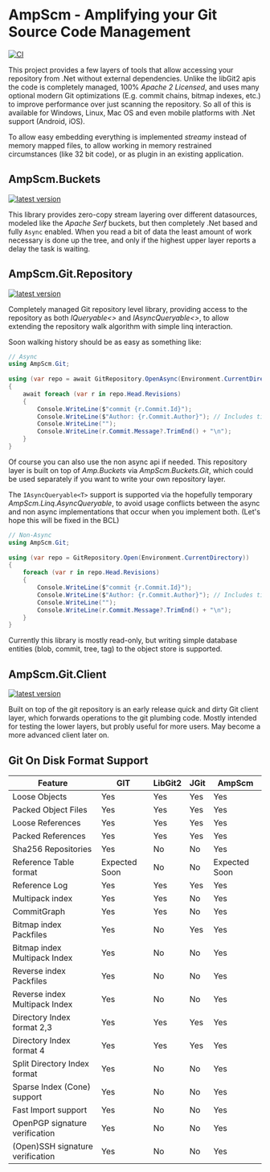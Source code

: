 # AmpScm - Amplifying your Git Source Code Management
[![CI](https://github.com/AmpScm/AmpScm/actions/workflows/msbuild.yml/badge.svg)](https://github.com/AmpScm/AmpScm/actions/workflows/msbuild.yml)

This project provides a few layers of tools that allow accessing your repository from .Net without external dependencies. Unlike the libGit2 apis the code is completely managed, 100% *Apache 2 Licensed*, and uses many optional modern Git optimizations (E.g. commit chains, bitmap indexes, etc.) to improve performance over just scanning the repository. So all of this is available for Windows, Linux, Mac OS and even mobile platforms with .Net support (Android, iOS).

To allow easy embedding everything is implemented *streamy* instead of  memory mapped files, to allow working in memory restrained circumstances (like 32 bit code), or as plugin in an existing application.

## AmpScm.Buckets
[![latest version](https://img.shields.io/nuget/v/AmpScm.Buckets)](https://www.nuget.org/packages/AmpScm.Buckets)

This library provides zero-copy stream layering over different datasources, modeled like the *Apache Serf* buckets, but then completely .Net based and fully `Async` enabled. When you read a bit of data the least amount of work necessary is done up the tree, and only if the highest upper layer reports a delay the task is waiting.

## AmpScm.Git.Repository
[![latest version](https://img.shields.io/nuget/v/AmpScm.Git.Repository)](https://www.nuget.org/packages/AmpScm.Git.Repository)

Completely managed Git repository level library, providing access to the repository as both *IQueryable<>* and *IAsyncQueryable<>*, to allow extending the repository walk algorithm with simple linq interaction.
  
Soon walking history should be as easy as something like:
  
```cs
// Async
using AmpScm.Git;
    
using (var repo = await GitRepository.OpenAsync(Environment.CurrentDirectory))
{
    await foreach (var r in repo.Head.Revisions)
    {
        Console.WriteLine($"commit {r.Commit.Id}");
        Console.WriteLine($"Author: {r.Commit.Author}"); // Includes timestamp
        Console.WriteLine("");
        Console.WriteLine(r.Commit.Message?.TrimEnd() + "\n");
    }
}
```

Of course you can also use the non async api if needed. This repository layer is built on top of *Amp.Buckets* via *AmpScm.Buckets.Git*, which could
be used separately if you want to write your own repository layer.

The `IAsyncQueryable<T>` support is supported via the hopefully temporary *AmpScm.Linq.AsyncQueryable*, to avoid usage conflicts between the async and non async implementations that occur when you implement both. (Let's hope this will be fixed in the BCL)
  
```cs
// Non-Async
using AmpScm.Git;
    
using (var repo = GitRepository.Open(Environment.CurrentDirectory))
{
    foreach (var r in repo.Head.Revisions)
    {
        Console.WriteLine($"commit {r.Commit.Id}");
        Console.WriteLine($"Author: {r.Commit.Author}"); // Includes timestamp
        Console.WriteLine("");
        Console.WriteLine(r.Commit.Message?.TrimEnd() + "\n");
    }
}
```
 
  
Currently this library is mostly read-only, but writing simple database entities (blob, commit, tree, tag) to the object store is supported.
  
## AmpScm.Git.Client
[![latest version](https://img.shields.io/nuget/v/AmpScm.Git.Client)](https://www.nuget.org/packages/AmpScm.Git.Client)
  
Built on top of the git repository is an early release quick and dirty Git client layer, which forwards operations to the git plumbing code. Mostly
intended for testing the lower layers, but probly useful for more users. May become a more advanced client later on.


## Git On Disk Format Support
|Feature                           | GIT           | LibGit2   | JGit    | AmpScm        |
| -------------------------------- | ------------- | --------- | ------- | ------------- |
| Loose Objects                    | Yes           | Yes       | Yes     | Yes           |
| Packed Object Files              | Yes           | Yes       | Yes     | Yes           |
| Loose References                 | Yes           | Yes       | Yes     | Yes           |
| Packed References                | Yes           | Yes       | Yes     | Yes           |
| Sha256 Repositories              | Yes           | No        | No      | Yes           |
| Reference Table format           | Expected Soon | No        | No      | Expected Soon |
| Reference Log                    | Yes           | Yes       | Yes     | Yes           |
| Multipack index                  | Yes           | Yes       | No      | Yes           |
| CommitGraph                      | Yes           | Yes       | No      | Yes           |
| Bitmap index Packfiles           | Yes           | No        | Yes     | Yes           |
| Bitmap index Multipack Index     | Yes           | No        | No      | Yes           |
| Reverse index Packfiles          | Yes           | No        | No      | Yes           |
| Reverse index Multipack Index    | Yes           | No        | No      | Yes           |
| Directory Index format 2,3       | Yes           | Yes       | Yes     | Yes           |
| Directory Index format 4         | Yes           | Yes       | Yes     | Yes           |
| Split Directory Index format     | Yes           | No        | No      | Yes           |
| Sparse Index (Cone) support      | Yes           | No        | No      | Yes           |
| Fast Import support              | Yes           | No        | No      | Yes           |
| OpenPGP signature verification   | Yes           | No        | No      | Yes           |
| (Open)SSH signature verification | Yes           | No        | No      | Yes           |
